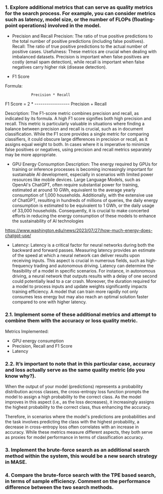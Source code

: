 ### 1. Explore additional metrics that can serve as quality metrics for the search process. For example, you can consider metrics such as latency, model size, or the number of FLOPs (floating-point operations) involved in the model.

- Precision and Recall
Precision: The ratio of true positive predictions to the total number of positive predictions (including false positives).
Recall: The ratio of true positive predictions to the actual number of positive cases.
Usefulness: These metrics are crucial when dealing with imbalanced datasets. Precision is important when false positives are costly (email spam detection), while recall is important when false negatives carry higher risk (disease detection).

- F1 Score

Formula:

                Precision * Recall
 F1 Score = 2 * ------------------
                Precision + Recall

Description: The F1-score metric combines precision and recall, as indicated by its formula. A high F1 score signifies both high precision and recall. This metric is particularly valuable in situations where finding a balance between precision and recall is crucial, such as in document classification. While the F1 score provides a single metric for comparing classifiers, it could obscure large differences in precision or recall, as it assigns equal weight to both. In cases where it is imperative to minimize false positives or negatives, using precision and recall metrics separately may be more appropriate.

<!-- - Throughput
Description: Measures the number of units of work that can be processed per time unit, like samples per second during inference.
Usefulness: Important for evaluating the operational efficiency of models, especially in real-time applications. -->

- GPU Energy Consumption
Description: The energy required by GPUs for training or inference processes is becoming increasingly important for sustainable AI development, especially in scenarios with limited power resources like mobile devices. Large Language Models, such as OpenAI's ChatGPT, often require substantial power for training, estimated at around 10 GWh, equivalent to the average yearly consumption of 1,000 households. Additionally, with the extensive use of ChatGPT, resulting in hundreds of millions of queries, the daily energy consumption is estimated to be equivalent to 1 GWh, or the daily usage of 33,000 households. Consequently, it is crucial to make concerted efforts in reducing the energy consumption of these models to enhance the sustainability of AI technologies

https://www.washington.edu/news/2023/07/27/how-much-energy-does-chatgpt-use/

- Latency: Latency is a critical factor for neural networks during both the backward and forward passes. Measuring latency provides an estimate of the speed at which a neural network can deliver results upon receiving inputs. This aspect is crucial in numerous fields, such as high-frequency trading and autonomous driving. Latency can determine the feasibility of a model in specific scenarios. For instance, in autonomous driving, a neural network that outputs results with a delay of one second could potentially lead to a car crash. Moreover, the duration required for a model to process inputs and update weights significantly impacts training efficiency. A model that can train more rapidly not only consumes less energy but may also reach an optimal solution faster compared to one with higher latency.

### 2.1. Implement some of these additional metrics and attempt to combine them with the accuracy or loss quality metric.

Metrics Implemented:

- GPU energy consumption
- Precision, Recall and F1 Score 
- Latency

### 2.2.  It’s important to note that in this particular case, accuracy and loss actually serve as the same quality metric (do you know why?).

When the output of your model (predictions) represents a probability distribution across classes, the cross-entropy loss function prompts the model to assign a high probability to the correct class. As the model improves in this aspect (i.e., as the loss decreases), it increasingly assigns the highest probability to the correct class, thus enhancing the accuracy.

Therefore, in scenarios where the model's predictions are probabilities and the task involves predicting the class with the highest probability, a decrease in cross-entropy loss often correlates with an increase in accuracy. While these metrics measure different aspects, they both serve as proxies for model performance in terms of classification accuracy.

### 3. Implement the brute-force search as an additional search method within the system, this would be a new search strategy in MASE.

### 4. Compare the brute-force search with the TPE based search, in terms of sample efficiency. Comment on the performance difference between the two search methods.